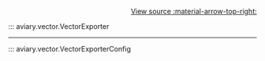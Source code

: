 <div style="text-align: right;" markdown>

[View source :material-arrow-top-right:][GitHub]

  [GitHub]: https://github.com/geospaitial-lab/aviary/blob/main/aviary/vector/vector_exporter.py

</div>

::: aviary.vector.VectorExporter

---

::: aviary.vector.VectorExporterConfig
